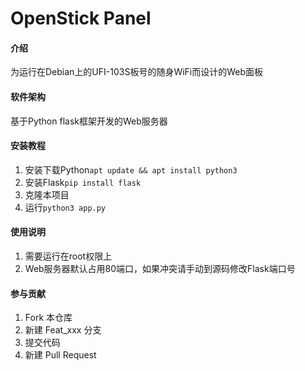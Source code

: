 # OpenStick Panel

#### 介绍
为运行在Debian上的UFI-103S板号的随身WiFi而设计的Web面板


#### 软件架构
基于Python flask框架开发的Web服务器


#### 安装教程

1.  安装下载Python`apt update && apt install python3`
2.  安装Flask`pip install flask`
3.  克隆本项目
4.  运行`python3 app.py`

#### 使用说明

1.  需要运行在root权限上
2.  Web服务器默认占用80端口，如果冲突请手动到源码修改Flask端口号

#### 参与贡献

1.  Fork 本仓库
2.  新建 Feat_xxx 分支
3.  提交代码
4.  新建 Pull Request
